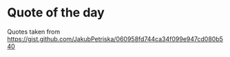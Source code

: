 # Quote of the day

Quotes taken from https://gist.github.com/JakubPetriska/060958fd744ca34f099e947cd080b540
